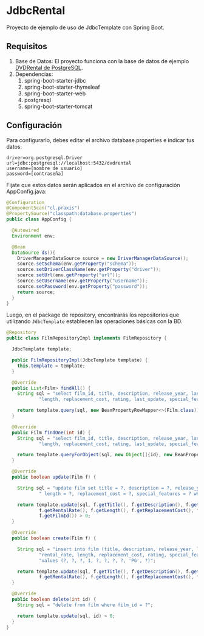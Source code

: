 # JdbcRental
Proyecto de ejemplo de uso de JdbcTemplate con Spring Boot.

## Requisitos
1. Base de Datos: El proyecto funciona con la base de datos de ejemplo [DVDRental de PostgreSQL](https://www.postgresqltutorial.com/postgresql-getting-started/postgresql-sample-database/).
2. Dependencias:
   1. spring-boot-starter-jdbc
   2. spring-boot-starter-thymeleaf
   3. spring-boot-starter-web
   4. postgresql
   5. spring-boot-starter-tomcat

## Configuración
Para configurarlo, debes editar el archivo database.properties e indicar tus datos:

```editorconfig
driver=org.postgresql.Driver
url=jdbc:postgresql://localhost:5432/dvdrental
username=[nombre de usuario]
password=[contraseña]
```

Fijate que estos datos serán aplicados en el archivo de configuración AppConfig.java:

```java
@Configuration
@ComponentScan("cl.praxis")
@PropertySource("classpath:database.properties")
public class AppConfig {

  @Autowired
  Environment env;

  @Bean
  DataSource ds(){
    DriverManagerDataSource source = new DriverManagerDataSource();
    source.setSchema(env.getProperty("schema"));
    source.setDriverClassName(env.getProperty("driver"));
    source.setUrl(env.getProperty("url"));
    source.setUsername(env.getProperty("username"));
    source.setPassword(env.getProperty("password"));
    return source;
  }
}
```
Luego, en el package de repository, encontrarás los repositorios que utilizando `JdbcTemplate` establecen las 
operaciones básicas con la BD.

```java
@Repository
public class FilmRepositoryImpl implements FilmRepository {

  JdbcTemplate template;

  public FilmRepositoryImpl(JdbcTemplate template) {
    this.template = template;
  }

  @Override
  public List<Film> findAll() {
    String sql = "select film_id, title, description, release_year, language_id, rental_duration, rental_rate, " +
            "length, replacement_cost, rating, last_update, special_features from film order by film_id asc";

    return template.query(sql, new BeanPropertyRowMapper<>(Film.class));
  }

  @Override
  public Film findOne(int id) {
    String sql = "select film_id, title, description, release_year, language_id, rental_duration, rental_rate, " +
            "length, replacement_cost, rating, last_update, special_features from film where film_id = ?";

    return template.queryForObject(sql, new Object[]{id}, new BeanPropertyRowMapper<>(Film.class));
  }

  @Override
  public boolean update(Film f) {

    String sql = "update film set title = ?, description = ?, release_year = ?, rental_duration = ?, rental_rate = ?," +
            " length = ?, replacement_cost = ?, special_features = ? where film_id = ?";

    return template.update(sql, f.getTitle(), f.getDescription(), f.getReleaseYear(), f.getRentalDuration(),
            f.getRentalRate(), f.getLength(), f.getReplacementCost(), f.getSpecialFeatures(),
            f.getFilmId()) > 0;
  }

  @Override
  public boolean create(Film f) {

    String sql = "insert into film (title, description, release_year, language_id, rental_duration, " +
            "rental_rate, length, replacement_cost, rating, special_features) " +
            "values (?, ?, ?, 1, ?, ?, ?, ?, 'PG', ?)";

    return template.update(sql, f.getTitle(), f.getDescription(), f.getReleaseYear(), f.getRentalDuration(),
            f.getRentalRate(), f.getLength(), f.getReplacementCost(), f.getSpecialFeatures()) > 0;
  }

  @Override
  public boolean delete(int id) {
    String sql = "delete from film where film_id = ?";

    return template.update(sql, id) > 0;
  }
}
```